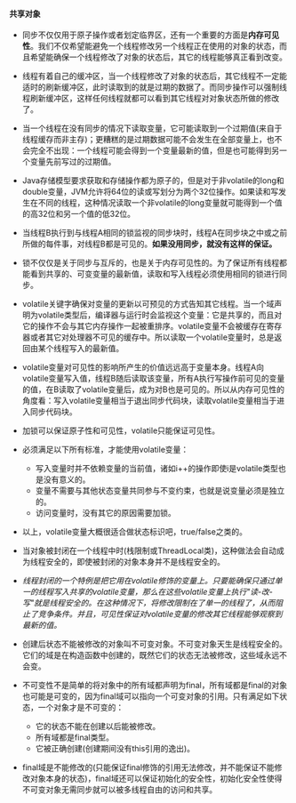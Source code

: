 #### 共享对象

- 同步不仅仅用于原子操作或者划定临界区，还有一个重要的方面是**内存可见性**。我们不仅希望能避免一个线程修改另一个线程正在使用的对象的状态，而且希望能确保一个线程修改了对象的状态后，其它的线程能够真正看到改变。

- 线程有着自己的缓冲区，当一个线程修改了对象的状态后，其它线程不一定能适时的刷新缓冲区，此时读取到的就是过期的数据了。而同步操作可以强制线程刷新缓冲区，这样任何线程就都可以看到其它线程对对象状态所做的修改了。

- 当一个线程在没有同步的情况下读取变量，它可能读取到一个过期值(来自于线程缓存而非主存)；更糟糕的是过期数据可能不会发生在全部变量上，也不会完全不出现：一个线程可能会得到一个变量最新的值，但是也可能得到另一个变量先前写过的过期值。

- Java存储模型要求获取和存储操作都为原子的，但是对于非volatile的long和double变量，JVM允许将64位的读或写划分为两个32位操作。如果读和写发生在不同的线程，这种情况读取一个非volatile的long变量就可能得到一个值的高32位和另一个值的低32位。

- 当线程B执行到与线程A相同的锁监视的同步块时，线程A在同步块之中或之前所做的每件事，对线程B都是可见的。**如果没用同步，就没有这样的保证。**

- 锁不仅仅是关于同步与互斥的，也是关于内存可见性的。为了保证所有线程都能看到共享的、可变变量的最新值，读取和写入线程必须使用相同的锁进行同步。

- volatile关键字确保对变量的更新以可预见的方式告知其它线程。当一个域声明为volatile类型后，编译器与运行时会监视这个变量：它是共享的，而且对它的操作不会与其它内存操作一起被重排序。volatile变量不会被缓存在寄存器或者其它对处理器不可见的缓存中。所以读取一个volatile变量时，总是返回由某个线程写入的最新值。

- volatile变量对可见性的影响所产生的价值远远高于变量本身。线程A向volatile变量写入值，线程B随后读取该变量，所有A执行写操作前可见的变量的值，在B读取了volatile变量后，成为对B也是可见的。所以从内存可见性的角度看：写入volatile变量相当于退出同步代码块，读取volatile变量相当于进入同步代码块。

- 加锁可以保证原子性和可见性，volatile只能保证可见性。

- 必须满足以下所有标准，才能使用volatile变量：
    - 写入变量时并不依赖变量的当前值，诸如i++的操作即使i是volatile类型也是没有意义的。
    - 变量不需要与其他状态变量共同参与不变约束，也就是说变量必须是独立的。
    - 访问变量时，没有其它的原因需要加锁。
    
 
- 以上，volatile变量大概很适合做状态标识吧，true/false之类的。    
 
- 当对象被封闭在一个线程中时(栈限制或ThreadLocal类)，这种做法会自动成为线程安全的，即使被封闭的对象本身并不是线程安全的。

- *线程封闭的一个特例是把它用在volatile修饰的变量上。只要能确保只通过单一的线程写入共享的volatile变量，那么在这些volatile变量上执行"读-改-写"就是线程安全的。在这种情况下，将修改限制在了单一的线程了，从而阻止了竞争条件。并且，可见性保证对volatile变量的修改其它线程能够观察到最新的值。*

- 创建后状态不能被修改的对象叫不可变对象。不可变对象天生是线程安全的。它们的域是在构造函数中创建的，既然它们的状态无法被修改，这些域永远不会变。

- 不可变性不是简单的将对象中的所有域都声明为final，所有域都是final的对象也可能是可变的，因为final域可以指向一个可变对象的引用。只有满足如下状态，一个对象才是不可变的：
    - 它的状态不能在创建以后能被修改。
    - 所有域都是final类型。
    - 它被正确创建(创建期间没有this引用的逸出)。
    
- final域是不能修改的(只能保证final修饰的引用无法修改，并不能保证不能修改对象本身的状态)，final域还可以保证初始化的安全性，初始化安全性使得不可变对象无需同步就可以被多线程自由的访问和共享。

